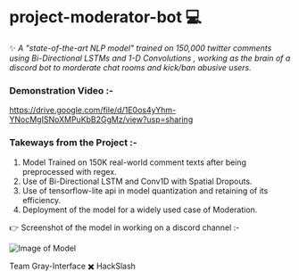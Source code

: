 # project-moderator-bot 💻

✨ <em>A "state-of-the-art NLP model" trained on 150,000 twitter comments using Bi-Directional LSTMs and 1-D Convolutions , working as the brain of a discord bot to morderate chat rooms and kick/ban abusive users.</em>

### Demonstration Video :-
https://drive.google.com/file/d/1E0os4yYhm-YNocMgISNoXMPuKbB2GgMz/view?usp=sharing

### Takeways from the Project :-
<ol>
  <li>Model Trained on 150K real-world comment texts after being preprocessed with regex.</li>
  <li>Use of Bi-Directional LSTM and Conv1D with Spatial Dropouts.</li>
  <li>Use of tensorflow-lite api in model quantization and retaining of its efficiency.</li>
  <li>Deployment of the model for a widely used case of Moderation.</li>
</ol>

:point_right: Screenshot of the model in working on a discord channel :-

![Image of Model](https://github.com/hackslash-nitp/project-moderator-bot/blob/main/screenshot.png)

Team Gray-Interface :heavy_multiplication_x: HackSlash
